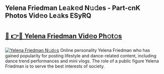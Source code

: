 ## Yelena Friedman Le𝚊k𝚎d N𝚞𝚍es - Part-cnK Photos Vid𝚎o Le𝚊ks ESyRQ

# <h2><a href="http://fbbmme.evod.top/?m=Yelena+Friedman">🔗 👉🔴 Yelena Friedman Vid𝚎o Ph𝚘t𝚘s</a></h2>

[![Yelena Friedman N𝚞d𝚎s](https://i.imgur.com/8V9OHl7.gif)](http://fbbmme.evod.top/?m=Yelena+Friedman)
Online personality Yelena Friedman who has gained popularity for posting lifestyle and dance-related content, including dance trend performances and mini vlogs. The role of a public figure Yelena Friedman is to serve the best interests of society. 
